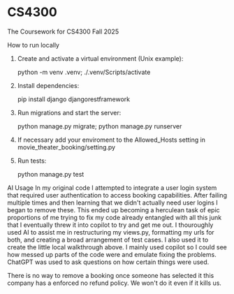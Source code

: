 # CS4300
The Coursework for CS4300 Fall 2025

How to run locally
1. Create and activate a virtual environment (Unix example):

   python -m venv .venv; ./.venv/Scripts/activate

2. Install dependencies:

   pip install django djangorestframework

3. Run migrations and start the server:

   python manage.py migrate; python manage.py runserver

4. If necessary add your enviroment to the Allowed_Hosts setting in movie_theater_booking/setting.py 

5. Run tests:

   python manage.py test

AI Usage
In my original code I attempted to integrate a user login system that required
user authentication to access booking capabilities. After failing multiple times
and then learning that we didn't actually need user logins I began to remove these.
This ended up becoming a herculean task of epic proportions of me trying to fix
my code already entangled with all this junk that I eventually threw it into copilot to 
try and get me out. I thouroughly used AI to assist me in restructuring my views.py,
formatting my urls for both, and creating a broad arrangement of test cases.
I also used it to create the little local walkthrough above.
I mainly used copilot so I could see how messed up parts of the code were and
emulate fixing the problems. ChatGPT was used to ask questions on how
certain things were used.

There is no way to remove a booking once someone has selected it
this company has a enforced no refund policy. We won't do it
even if it kills us.
